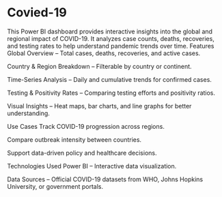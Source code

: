 # Covied-19
This Power BI dashboard provides interactive insights into the global and regional impact of COVID-19. It analyzes case counts, deaths, recoveries, and testing rates to help understand pandemic trends over time.
Features
Global Overview – Total cases, deaths, recoveries, and active cases.

Country & Region Breakdown – Filterable by country or continent.

Time-Series Analysis – Daily and cumulative trends for confirmed cases.

Testing & Positivity Rates – Comparing testing efforts and positivity ratios.

Visual Insights – Heat maps, bar charts, and line graphs for better understanding.

Use Cases
Track COVID-19 progression across regions.

Compare outbreak intensity between countries.

Support data-driven policy and healthcare decisions.

Technologies Used
Power BI – Interactive data visualization.

Data Sources – Official COVID-19 datasets from WHO, Johns Hopkins University, or government portals.
